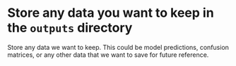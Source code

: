 # Store any data you want to keep in the `outputs` directory
 Store any data we want to keep. This could be model predictions, confusion matrices, or any other data that we want to save for future reference.